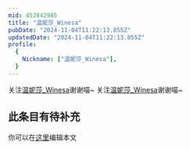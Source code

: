 ```yaml
---
mid: 452842985
title: "温妮莎_Winesa"
pubDate: "2024-11-04T11:22:13.855Z"
updatedDate: "2024-11-04T11:22:13.855Z"
profile:
  {
    Nickname: ["温妮莎_Winesa"],
  }
---
```


关注[温妮莎_Winesa](https://space.bilibili.com/452842985)谢谢喵~ 关注[温妮莎_Winesa](https://space.bilibili.com/452842985)谢谢喵~

## 此条目有待补充
你可以在[这里](https://github.com/Yuhanawa/VTuber.ICU/edit/master/src/content/v/温妮莎_Winesa/index.md)编辑本文
